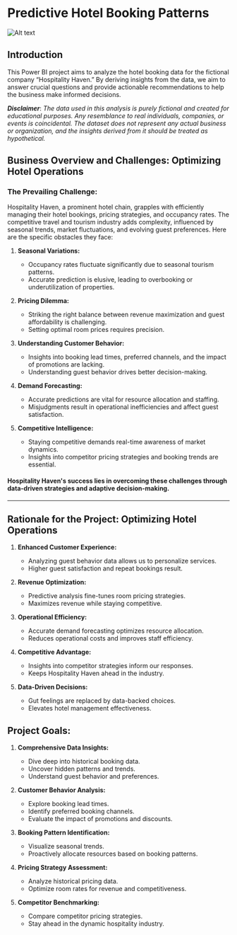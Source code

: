 # Predictive Hotel Booking Patterns

![Alt text](assets/images/Freshcartcv.jpg)
## Introduction

This Power BI project aims to analyze the hotel booking data for the fictional company “Hospitality Haven.” By deriving insights from the data, we aim to answer crucial questions and provide actionable recommendations to help the business make informed decisions.

**_Disclaimer_**: _The data used in this analysis is purely fictional and created for educational purposes. Any resemblance to real individuals, companies, or events is coincidental. The dataset does not represent any actual business or organization, and the insights derived from it should be treated as hypothetical._

## Business Overview and Challenges: Optimizing Hotel Operations

### The Prevailing Challenge:
Hospitality Haven, a prominent hotel chain, grapples with efficiently managing their hotel bookings, pricing strategies, and occupancy rates. The competitive travel and tourism industry adds complexity, influenced by seasonal trends, market fluctuations, and evolving guest preferences. Here are the specific obstacles they face:

1. **Seasonal Variations:**
   - Occupancy rates fluctuate significantly due to seasonal tourism patterns.
   - Accurate prediction is elusive, leading to overbooking or underutilization of properties.

2. **Pricing Dilemma:**
   - Striking the right balance between revenue maximization and guest affordability is challenging.
   - Setting optimal room prices requires precision.

3. **Understanding Customer Behavior:**
   - Insights into booking lead times, preferred channels, and the impact of promotions are lacking.
   - Understanding guest behavior drives better decision-making.

4. **Demand Forecasting:**
   - Accurate predictions are vital for resource allocation and staffing.
   - Misjudgments result in operational inefficiencies and affect guest satisfaction.

5. **Competitive Intelligence:**
   - Staying competitive demands real-time awareness of market dynamics.
   - Insights into competitor pricing strategies and booking trends are essential.

#### Hospitality Haven's success lies in overcoming these challenges through data-driven strategies and adaptive decision-making.
---

## Rationale for the Project: Optimizing Hotel Operations

1. **Enhanced Customer Experience:**
   - Analyzing guest behavior data allows us to personalize services.
   - Higher guest satisfaction and repeat bookings result.

2. **Revenue Optimization:**
   - Predictive analysis fine-tunes room pricing strategies.
   - Maximizes revenue while staying competitive.

3. **Operational Efficiency:**
   - Accurate demand forecasting optimizes resource allocation.
   - Reduces operational costs and improves staff efficiency.

4. **Competitive Advantage:**
   - Insights into competitor strategies inform our responses.
   - Keeps Hospitality Haven ahead in the industry.

5. **Data-Driven Decisions:**
   - Gut feelings are replaced by data-backed choices.
   - Elevates hotel management effectiveness.

## Project Goals:

1. **Comprehensive Data Insights:**
   - Dive deep into historical booking data.
   - Uncover hidden patterns and trends.
   - Understand guest behavior and preferences.

2. **Customer Behavior Analysis:**
   - Explore booking lead times.
   - Identify preferred booking channels.
   - Evaluate the impact of promotions and discounts.

3. **Booking Pattern Identification:**
   - Visualize seasonal trends.
   - Proactively allocate resources based on booking patterns.

4. **Pricing Strategy Assessment:**
   - Analyze historical pricing data.
   - Optimize room rates for revenue and competitiveness.

5. **Competitor Benchmarking:**
   - Compare competitor pricing strategies.
   - Stay ahead in the dynamic hospitality industry.
